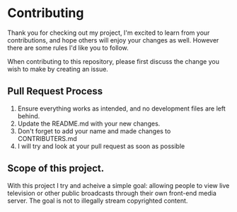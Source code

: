 # Contributing

Thank you for checking out my project, I'm excited to learn from your contributions, and hope others will enjoy your changes as well.
However there are some rules I'd like you to follow.

When contributing to this repository, please first discuss the change you wish to make by creating an issue.

## Pull Request Process

1. Ensure everything works as intended, and no development files are left behind.
2. Update the README.md with your new changes.
3. Don't forget to add your name and made changes to CONTRIBUTERS.md
4. I will try and look at your pull request as soon as possible


## Scope of this project. 

With this project I try and acheive a simple goal: allowing people to view
live television or other public broadcasts through their own front-end media
server. The goal is not to illegally stream copyrighted content.